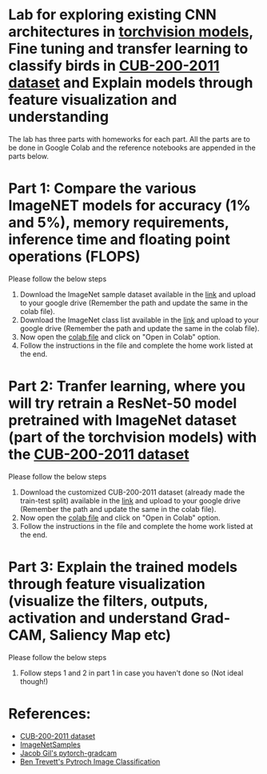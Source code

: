 # Lab for exploring existing CNN architectures in [torchvision models](https://pytorch.org/vision/stable/models.html), Fine tuning and transfer learning to classify birds in [CUB-200-2011 dataset](https://www.vision.caltech.edu/datasets/cub_200_2011/) and Explain models through feature visualization and understanding

The lab has three parts with homeworks for each part. All the parts are to be done in Google Colab and the reference notebooks are appended in the parts below.

# Part 1: Compare the various ImageNET models for accuracy (1% and 5%), memory requirements, inference time and floating point operations (FLOPS)
Please follow the below steps
1. Download the ImageNet sample dataset available in the [link](https://www.google.com/url?q=https%3A%2F%2Fdrive.google.com%2Ffile%2Fd%2F1ws6fnkXjbEINK-id-IuU4vZlTKiUDYDg%2Fview%3Fusp%3Dsharing) and upload to your google drive (Remember the path and update the same in the colab file).
2. Download the ImageNet class list available in the [link](https://www.google.com/url?q=https%3A%2F%2Fdrive.google.com%2Ffile%2Fd%2F1TfR3LfjbDYC8TN-KO1Tg34TtiFSUT4EL%2Fview%3Fusp%3Dsharing) and upload to your google drive (Remember the path and update the same in the colab file).
3. Now open the [colab file](compare_ImageNetModels.ipynb) and click on "Open in Colab" option.
4. Follow the instructions in the file and complete the home work listed at the end.

# Part 2: Tranfer learning, where you will try retrain a ResNet-50 model pretrained with ImageNet dataset (part of the torchvision models) with the [CUB-200-2011 dataset](https://www.vision.caltech.edu/datasets/cub_200_2011/)
Please follow the below steps
1. Download the customized CUB-200-2011 dataset (already made the train-test split) available in the [link](https://www.google.com/url?q=https%3A%2F%2Fdrive.google.com%2Ffile%2Fd%2F1pt1BcNDcJsEp7QLJgPqGLkuVXy5GeUPw%2Fview%3Fusp%3Dsharing) and upload to your google drive (Remember the path and update the same in the colab file).
2. Now open the [colab file](transfer_learning.ipynb) and click on "Open in Colab" option.
4. Follow the instructions in the file and complete the home work listed at the end.

# Part 3: Explain the trained models through feature visualization (visualize the filters, outputs, activation and understand Grad-CAM, Saliency Map etc)
Please follow the below steps
1. Follow steps 1 and 2 in part 1 in case you haven't done so (Not ideal though!)

# References:
- [CUB-200-2011 dataset](https://www.vision.caltech.edu/datasets/cub_200_2011/)
- [ImageNetSamples](https://github.com/EliSchwartz/imagenet-sample-images)
- [Jacob Gil's pytorch-gradcam](https://jacobgil.github.io/pytorch-gradcam-book/introduction.html)
- [Ben Trevett's Pytroch Image Classification](https://github.com/bentrevett/pytorch-image-classification/tree/master)
